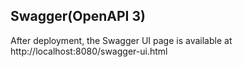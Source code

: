 ## Swagger(OpenAPI 3)

After deployment, the Swagger UI page is available at http://localhost:8080/swagger-ui.html
